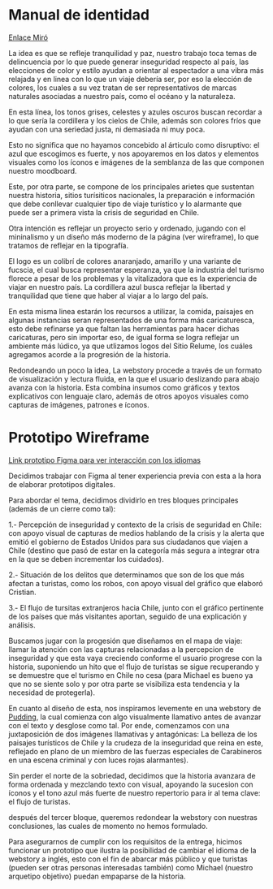 # Manual de identidad 

[Enlace Miró](https://miro.com/app/board/uXjVIUOP50M=/)

La idea es que se refleje tranquilidad y paz, nuestro trabajo toca temas de delincuencia por lo que puede generar inseguridad respecto al país, las elecciones de color y estilo ayudan a orientar al espectador a una vibra más relajada y en linea con lo que un viaje debería ser, por eso la elección de colores, los cuales a su vez tratan de ser representativos de marcas naturales asociadas a nuestro país, como el océano y la naturaleza. 

En esta línea, los tonos grises, celestes y azules oscuros buscan recordar a lo que sería la cordillera y los cielos de Chile, además son colores fríos que ayudan con una seriedad justa, ni demasiada ni muy poca.

Esto no significa que no hayamos concebido al árticulo como disruptivo: el azul que escogimos es fuerte, y nos apoyaremos en los datos y elementos visuales como los íconos e imágenes de la semblanza de las que componen nuestro moodboard.

Este, por otra parte, se compone de los principales arietes que sustentan nuestra historia, sitios turísiticos nacionales, la preparación e información que debe conllevar cualquier tipo de viaje turístico y lo alarmante que puede ser a primera vista la crisis de seguridad en Chile. 

Otra intención es reflejar un proyecto serio y ordenado, jugando con el mininalismo y un diseño más moderno de la página (ver wireframe), lo que tratamos de reflejar en la tipografía.

El logo es un colibrí de colores anaranjado, amarillo  y una variante de fucscia, el cual busca representar esperanza, ya que la industria del turismo florece a pesar de los problemas y la vitalizadora que es la experiencia de viajar en nuestro país. La cordillera azul busca reflejar la libertad y tranquilidad que tiene que haber al viajar a lo largo del país.

En esta misma linea estarán los recursos a utilizar, la comida, paisajes en algunas instancias seran representados de una forma más caricaturesca, esto debe refinarse ya que faltan las herramientas para hacer dichas caricaturas, pero sin importar eso, de igual forma se logra reflejar un ambiente más lúdico, ya que utlizamos logos del Sitio Relume, los cuáles agregamos acorde a la progresión de la historia.

Redondeando un poco la idea, La webstory procede a través de un formato de visualización y lectura fluida, en la que el usuario deslizando para abajo avanza con la historia. Esta combina insumos como gráficos y textos explicativos con lenguaje claro, además de otros apoyos visuales como capturas de imágenes, patrones e íconos.

# Prototipo Wireframe

[Link prototipo Figma para ver interacción con los idiomas](https://www.figma.com/design/GYvatF0THMg5hIzEnn2I8G/Frame-turismo?node-id=3-4&p=f&t=SWv11gtIWrBPCx7b-0)

Decidimos trabajar con Figma al tener experiencia previa con esta a la hora de elaborar prototipos digitales.

Para abordar el tema, decidimos dividirlo en tres bloques principales (además de un cierre como tal): 

1.- Percepción de inseguridad y contexto de la crisis de seguridad en Chile: con apoyo visual de capturas de medios hablando de la crisis y la alerta que emitió el gobierno de Estados Unidos para sus ciudadanos que viajen a Chile (destino que pasó de estar en la categoría más segura a integrar otra en la que se deben incrementar los cuidados). 

2.- Situación de los delitos que determinamos que son de los que más afectan a turistas, como los robos, con apoyo visual del gráfico que elaboró Cristian.

3.- El flujo de tursitas extranjeros hacia Chile, junto con el gráfico pertinente de los países que más visitantes aportan, seguido de una explicación y análisis.


Buscamos jugar con la progesión que diseñamos en el mapa de viaje: llamar la atención con las capturas relacionadas a la percepcion de inseguridad y que esta vaya creciendo conforme el usuario progrese con la historia, suponiendo un hito que el flujo de turistas se sigue recuperando y se demuestre que el turismo en Chile no cesa (para Michael es bueno ya que no se siente solo y por otra parte se visibiliza esta tendencia y la necesidad de protegerla).

En cuanto al diseño de esta, nos inspiramos levemente en una webstory de [Pudding](https://pudding.cool/2025/05/aapi-casting/), la cual comienza con algo visualmente llamativo antes de avanzar con el texto y desglose como tal. Por ende, comenzamos con una juxtaposición de dos imágenes llamativas y antagónicas: La belleza de los paisajes turísticos de Chile y la crudeza de la inseguridad que reina en este, reflejado en plano de un miembro de las fuerzas especiales de Carabineros en una escena criminal y con luces rojas alarmantes). 

Sin perder el norte de la sobriedad, decidimos que la historia avanzara de forma ordenada y mezclando texto con visual, apoyando la sucesion con íconos y el tono azul más fuerte de nuestro repertorio para ir al tema clave: el flujo de turistas.

después del tercer bloque, queremos redondear la webstory con nuestras conclusiones, las cuales de momento no hemos formulado.


Para asegurarnos de cumplir con los requisitos de la entrega, hicimos funcionar un prototipo que ilustra la posibilidad de cambiar el idioma de la webstory a inglés, esto con el fin de abarcar más público y que turistas (pueden ser otras personas interesadas también) como Michael (nuestro arquetipo objetivo) puedan empaparse de la historia.
